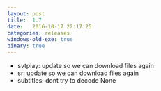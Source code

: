 ```yaml
---
layout: post
title:  1.7
date:   2016-10-17 22:17:25
categories: releases
windows-old-exe: true
binary: true
---
```


* svtplay: update so we can download files again
* sr: update so we can download files again
* subtitles: dont try to decode None
